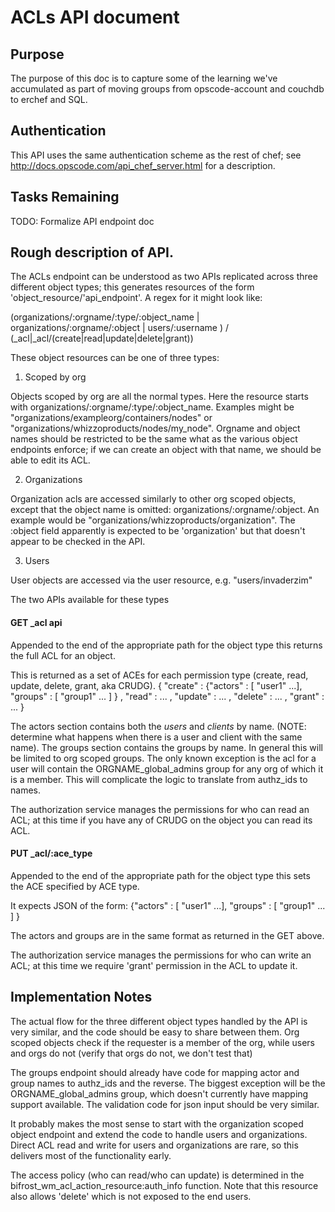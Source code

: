ACLs API document
==========================

Purpose
-------

The purpose of this doc is to capture some of the learning we've accumulated as part of moving
groups from opscode-account and couchdb to erchef and SQL.

Authentication
----------

This API uses the same authentication scheme as the rest of chef; see
http://docs.opscode.com/api_chef_server.html for a description.

Tasks Remaining
--------------

TODO: Formalize API endpoint doc


Rough description of API.
---------------

The ACLs endpoint can be understood as two APIs replicated across
three different object types; this generates resources of the form
'object\_resource/'api\_endpoint'. A regex for it might look like:

(organizations/:orgname/:type/:object_name |
 organizations/:orgname/:object |
 users/:username ) /
 (\_acl|\_acl/(create|read|update|delete|grant))

These object resources can be one of three types:

1. Scoped by org

Objects scoped by org are all the normal types. Here the resource
starts with organizations/:orgname/:type/:object_name. Examples might
be "organizations/exampleorg/containers/nodes" or
"organizations/whizzoproducts/nodes/my\_node". Orgname and object
names should be restricted to be the same what as the various object
endpoints enforce; if we can create an object with that name, we
should be able to edit its ACL.

2. Organizations

Organization acls are accessed similarly to other org scoped objects,
except that the object name is omitted:
organizations/:orgname/:object. An example would be
"organizations/whizzoproducts/organization". The :object field
apparently is expected to be 'organization' but that doesn't appear to
be checked in the API.

3. Users

User objects are accessed via the user resource,
e.g. "users/invaderzim"

The two APIs available for these types

#### GET _acl api

Appended to the end of the appropriate path for the object type this returns the full ACL for an object.

This is returned as a set of ACEs for each permission type (create,
read, update, delete, grant, aka CRUDG). 
{ "create" : {"actors" : [ "user1" ...],
              "groups" : [ "group1" ... ] } ,
  "read" : ... ,
  "update" : ... ,
  "delete" : ... ,
  "grant" : ... } 

The actors section contains both the _users_ and _clients_ by
name. (NOTE: determine what happens when there is a user and client
with the same name). The groups section contains the groups by
name. In general this will be limited to org scoped groups. The only
known exception is the acl for a user will contain the
ORGNAME\_global\_admins group for any org of which it is a
member. This will complicate the logic to translate from authz\_ids to
names.

The authorization service manages the permissions for who can read an
ACL; at this time if you have any of CRUDG on the object you can read
its ACL.


#### PUT _acl/:ace_type

Appended to the end of the appropriate path for the object type this
sets the ACE specified by ACE type.

It expects JSON of the form:
{"actors" : [ "user1" ...],
 "groups" : [ "group1" ... ] }

The actors and groups are in the same format as returned in the GET
above. 

The authorization service manages the permissions for who can write an
ACL; at this time we require 'grant' permission in the ACL to update
it. 

Implementation Notes
----------------

The actual flow for the three different object types handled by the
API is very similar, and the code should be easy to share between
them. Org scoped objects check if the requester is a member of the
org, while users and orgs do not (verify that orgs do not, we don't
test that)

The groups endpoint should already have code for mapping actor and
group names to authz_ids and the reverse. The biggest exception will
be the ORGNAME\_global\_admins group, which doesn't currently have
mapping support available. The validation code for
json input should be very similar.

It probably makes the most sense to start with the organization scoped object
endpoint and extend the code to handle users and organizations. Direct
ACL read and write for users and organizations are rare, so this
delivers most of the functionality early.

The access policy (who can read/who can update) is determined in the
bifrost\_wm\_acl\_action\_resource:auth_info function. Note that this
resource also allows 'delete' which is not exposed to the end users.



